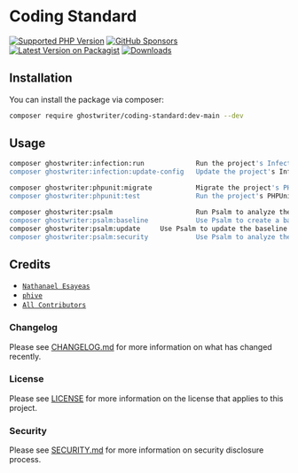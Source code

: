 # Coding Standard

[![Supported PHP Version](https://badgen.net/packagist/php/ghostwriter/coding-standard?color=8892bf)](https://www.php.net/supported-versions)
[![GitHub Sponsors](https://img.shields.io/github/sponsors/ghostwriter?label=Sponsor+@ghostwriter/coding-standard&logo=GitHub+Sponsors)](https://github.com/sponsors/ghostwriter)
[![Latest Version on Packagist](https://badgen.net/packagist/v/ghostwriter/coding-standard)](https://packagist.org/packages/ghostwriter/coding-standard)
[![Downloads](https://badgen.net/packagist/dt/ghostwriter/coding-standard?color=blue)](https://packagist.org/packages/ghostwriter/coding-standard)

## Installation

You can install the package via composer:

``` bash
composer require ghostwriter/coding-standard:dev-main --dev
```

## Usage

```sh
composer ghostwriter:infection:run             Run the project's Infection test suite
composer ghostwriter:infection:update-config   Update the project's Infection configuration file

composer ghostwriter:phpunit:migrate           Migrate the project's PHPUnit configuration to the latest version
composer ghostwriter:phpunit:test              Run the project's PHPUnit test suite

composer ghostwriter:psalm                     Run Psalm to analyze the project's codebase
composer ghostwriter:psalm:baseline            Use Psalm to create a baseline for the project's codebase
composer ghostwriter:psalm:update     Use Psalm to update the baseline for the project's codebase
composer ghostwriter:psalm:security            Use Psalm to analyze the project's codebase for security issues
```

## Credits

- [`Nathanael Esayeas`](https://github.com/ghostwriter)
- [`phive`](https://github.com/phar-io/phive)
- [`All Contributors`](https://github.com/ghostwriter/coding-standard/contributors)

### Changelog

Please see [CHANGELOG.md](./CHANGELOG.md) for more information on what has changed recently.

### License

Please see [LICENSE](./LICENSE) for more information on the license that applies to this project.

### Security

Please see [SECURITY.md](./SECURITY.md) for more information on security disclosure process.
